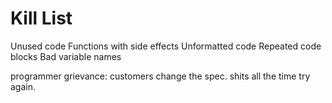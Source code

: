 Kill List
=========
Unused code
Functions with side effects
Unformatted code
Repeated code blocks
Bad variable names

programmer grievance:
customers change the spec. shits all the time
try again.
